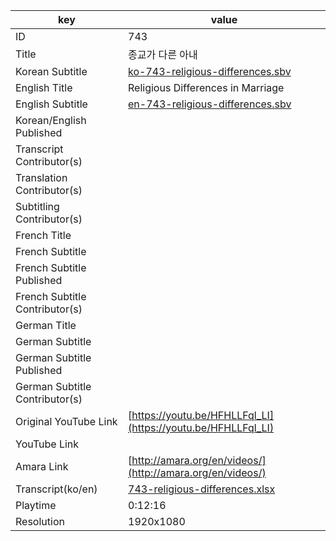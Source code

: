 |  key  |  value  |
|-------|---------|
| ID            | 743 |
| Title         | 종교가 다른 아내 |
| Korean Subtitle | [ko-743-religious-differences.sbv](https://github.com/jungtosociety/dharma-qna/raw/master/sub/743/ko-743-religious-differences.sbv) |
| English Title | Religious Differences in Marriage  |
| English Subtitle | [en-743-religious-differences.sbv](https://github.com/jungtosociety/dharma-qna/raw/master/sub/743/en-743-religious-differences.sbv) |
| Korean/English Published     |  |
| Transcript Contributor(s)   |  |
| Translation Contributor(s)   |  |
| Subtitling Contributor(s)   |  |
| French Title |  |
| French Subtitle |  |
| French Subtitle Published |  |
| French Subtitle Contributor(s) |  |
| German Title |  |
| German Subtitle |  |
| German Subtitle Published |  |
| German Subtitle Contributor(s) |  |
| Original YouTube Link  | [https://youtu.be/HFHLLFql_LI](https://youtu.be/HFHLLFql_LI) |
| YouTube Link  |  |
| Amara Link    | [http://amara.org/en/videos/](http://amara.org/en/videos/) |
| Transcript(ko/en) | [743-religious-differences.xlsx](https://github.com/jungtosociety/dharma-qna/raw/master/sub/743/743-religious-differences.xlsx) |
| Playtime | 0:12:16 |
| Resolution | 1920x1080|
